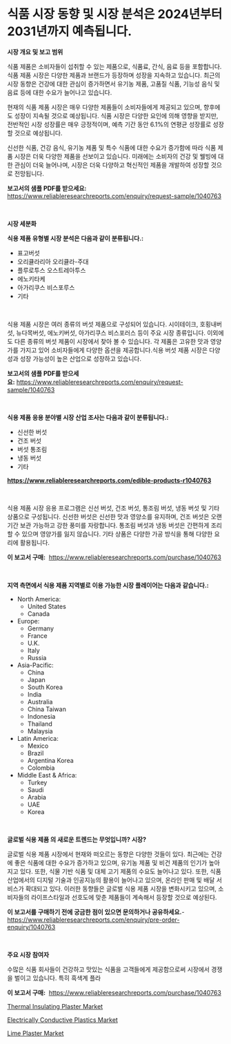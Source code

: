 <p><h1>식품 시장 동향 및 시장 분석은 2024년부터 2031년까지 예측됩니다.</h1></p><p><strong>시장 개요 및 보고 범위</strong></p>
<p><p>식품 제품은 소비자들이 섭취할 수 있는 제품으로, 식품료, 간식, 음료 등을 포함합니다. 식품 제품 시장은 다양한 제품과 브랜드가 등장하며 성장을 지속하고 있습니다. 최근의 시장 동향은 건강에 대한 관심이 증가하면서 유기농 제품, 고품질 식품, 기능성 음식 및 음료 등에 대한 수요가 늘어나고 있습니다.</p><p>현재의 식품 제품 시장은 매우 다양한 제품들이 소비자들에게 제공되고 있으며, 향후에도 성장이 지속될 것으로 예상됩니다. 식품 시장은 다양한 요인에 의해 영향을 받지만, 전반적인 시장 성장률은 매우 긍정적이며, 예측 기간 동안 6.1%의 연평균 성장률로 성장할 것으로 예상됩니다.</p><p>신선한 식품, 건강 음식, 유기농 제품 및 특수 식품에 대한 수요가 증가함에 따라 식품 제품 시장은 더욱 다양한 제품을 선보이고 있습니다. 미래에는 소비자의 건강 및 웰빙에 대한 관심이 더욱 늘어나며, 시장은 더욱 다양하고 혁신적인 제품을 개발하여 성장할 것으로 전망됩니다.</p></p>
<p><strong>보고서의 샘플 PDF를 받으세요:</strong> <a href="https://www.reliableresearchreports.com/enquiry/request-sample/1040763">https://www.reliableresearchreports.com/enquiry/request-sample/1040763</a></p>
<p>&nbsp;</p>
<p><strong>시장 세분화</strong></p>
<p><strong>식용 제품 유형별 시장 분석은 다음과 같이 분류됩니다.:</strong></p>
<p><ul><li>표고버섯</li><li>오리큘라리아 오리큘라-주대</li><li>플루로투스 오스트레아투스</li><li>에노키타케</li><li>아가리쿠스 비스포루스</li><li>기타</li></ul></p>
<p>&nbsp;</p>
<p><p>식용 제품 시장은 여러 종류의 버섯 제품으로 구성되어 있습니다. 시이테이크, 호횡내버섯, 뉴다목버섯, 에노키버섯, 아가리쿠스 비스포러스 등이 주요 시장 종류입니다. 이외에도 다른 종류의 버섯 제품이 시장에서 찾아 볼 수 있습니다. 각 제품은 고유한 맛과 영양가를 가지고 있어 소비자들에게 다양한 옵션을 제공합니다.식용 버섯 제품 시장은 다양성과 성장 가능성이 높은 산업으로 성장하고 있습니다.</p></p>
<p><strong>보고서의 샘플 PDF를 받으세요:</strong>&nbsp;<a href="https://www.reliableresearchreports.com/enquiry/request-sample/1040763">https://www.reliableresearchreports.com/enquiry/request-sample/1040763</a></p>
<p>&nbsp;</p>
<p><strong> 식용 제품 응용 분야별 시장 산업 조사는 다음과 같이 분류됩니다.:</strong></p>
<p><ul><li>신선한 버섯</li><li>건조 버섯</li><li>버섯 통조림</li><li>냉동 버섯</li><li>기타</li></ul></p>
<p><strong><a href="https://www.reliableresearchreports.com/edible-products-r1040763">https://www.reliableresearchreports.com/edible-products-r1040763</a></strong></p>
<p>&nbsp;</p>
<p><p>식용 제품 시장 응용 프로그램은 신선 버섯, 건조 버섯, 통조림 버섯, 냉동 버섯 및 기타 상품으로 구성됩니다. 신선한 버섯은 신선한 맛과 영양소를 유지하며, 건조 버섯은 오랜 기간 보관 가능하고 강한 풍미를 자랑합니다. 통조림 버섯과 냉동 버섯은 간편하게 조리할 수 있으며 영양가를 잃지 않습니다. 기타 상품은 다양한 가공 방식을 통해 다양한 요리에 활용됩니다.</p></p>
<p><strong>이 보고서 구매:</strong>&nbsp; <a href="https://www.reliableresearchreports.com/purchase/1040763">https://www.reliableresearchreports.com/purchase/1040763</a></p>
<p>&nbsp;</p>
<p><strong>지역 측면에서 식용 제품 지역별로 이용 가능한 시장 플레이어는 다음과 같습니다.:</strong></p>
<p><ul>
    <li>
        North America:
        <ul>
            <li>United States</li>
            <li>Canada</li>
        </ul>
    </li>
    <li>
        Europe:
        <ul>
            <li>Germany</li>
            <li>France</li>
            <li>U.K.</li>
            <li>Italy</li>
            <li>Russia</li>
        </ul>
    </li>
    <li>
        Asia-Pacific:
        <ul>
            <li>China</li>
            <li>Japan</li>
            <li>South Korea</li>
            <li>India</li>
            <li>Australia</li>
            <li>China Taiwan</li>
            <li>Indonesia</li>
            <li>Thailand</li>
            <li>Malaysia</li>
        </ul>
    </li>
    <li>
        Latin America:
        <ul>
            <li>Mexico</li>
            <li>Brazil</li>
            <li>Argentina Korea</li>
            <li>Colombia</li>
        </ul>
    </li>
    <li>
        Middle East & Africa:
        <ul>
            <li>Turkey</li>
            <li>Saudi</li>
            <li>Arabia</li>
            <li>UAE</li>
            <li>Korea</li>
        </ul>
    </li>
    </ul></p>
<p>&nbsp;</p>
<p><strong>글로벌 식용 제품 의 새로운 트렌드는 무엇입니까? 시장?</strong></p>
<p><p>글로벌 식용 제품 시장에서 현재와 떠오르는 동향은 다양한 것들이 있다. 최근에는 건강에 좋은 식품에 대한 수요가 증가하고 있으며, 유기농 제품 및 비건 제품의 인기가 높아지고 있다. 또한, 식물 기반 식품 및 대체 고기 제품의 수요도 늘어나고 있다. 또한, 식품 산업에서의 디지털 기술과 인공지능의 활용이 늘어나고 있으며, 온라인 판매 및 배달 서비스가 확대되고 있다. 이러한 동향들은 글로벌 식용 제품 시장을 변화시키고 있으며, 소비자들의 라이프스타일과 선호도에 맞춘 제품들이 계속해서 등장할 것으로 예상된다.</p></p>
<p><strong>이 보고서를 구매하기 전에 궁금한 점이 있으면 문의하거나 공유하세요.</strong>- <a href="https://www.reliableresearchreports.com/enquiry/pre-order-enquiry/1040763">https://www.reliableresearchreports.com/enquiry/pre-order-enquiry/1040763</a></p>
<p>&nbsp;</p>
<p><strong>주요 시장 참여자</strong></p>
<p><p>수많은 식품 회사들이 건강하고 맛있는 식품을 고객들에게 제공함으로써 시장에서 경쟁을 벌이고 있습니다. 특히 흑색계 플라</p></p>
<p><strong>이 보고서 구매:</strong>&nbsp;&nbsp;<a href="https://www.reliableresearchreports.com/purchase/1040763">https://www.reliableresearchreports.com/purchase/1040763</a></p>
<p><p><a href="https://nifty-kite-d51.notion.site/Thermal-Insulating-Plaster-Market-Centers-on-Aspects-such-as-Market-Growth-Market-Share-Market-Opp-76baac6df8154a4496cfeff32cdd6af9">Thermal Insulating Plaster Market</a></p><p><a href="https://ivy-potential-64b.notion.site/Insights-into-Electrically-Conductive-Plastics-Market-Size-Analysing-Market-Share-Trends-and-Grow-c3578d86f75a48e3b30fb1e0d8e5a87a">Electrically Conductive Plastics Market</a></p><p><a href="https://five-trouble-98a.notion.site/Lime-Plaster-Market-Size-Market-Share-and-Global-Market-Analysis-Report-2024-2031-141618f69f42470aa6d2c594c4c6373d">Lime Plaster Market</a></p></p>